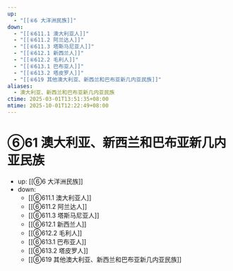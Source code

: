```yaml
---
up:
  - "[[⑥6 大洋洲民族]]"
down:
  - "[[⑥611.1 澳大利亚人]]"
  - "[[⑥611.2 阿兰达人]]"
  - "[[⑥611.3 塔斯马尼亚人]]"
  - "[[⑥612.1 新西兰人]]"
  - "[[⑥612.2 毛利人]]"
  - "[[⑥613.1 巴布亚人]]"
  - "[[⑥613.2 塔皮罗人]]"
  - "[[⑥619 其他澳大利亚、新西兰和巴布亚新几内亚民族]]"
aliases:
  - 澳大利亚、新西兰和巴布亚新几内亚民族
ctime: 2025-03-01T13:51:35+08:00
mtime: 2025-10-01T12:22:49+08:00
---
```


# ⑥61 澳大利亚、新西兰和巴布亚新几内亚民族

- up: [[⑥6 大洋洲民族]]
- down:	
	- [[⑥611.1 澳大利亚人]]
	- [[⑥611.2 阿兰达人]]
	- [[⑥611.3 塔斯马尼亚人]]
	- [[⑥612.1 新西兰人]]
	- [[⑥612.2 毛利人]]
	- [[⑥613.1 巴布亚人]]
	- [[⑥613.2 塔皮罗人]]
	- [[⑥619 其他澳大利亚、新西兰和巴布亚新几内亚民族]]
	
